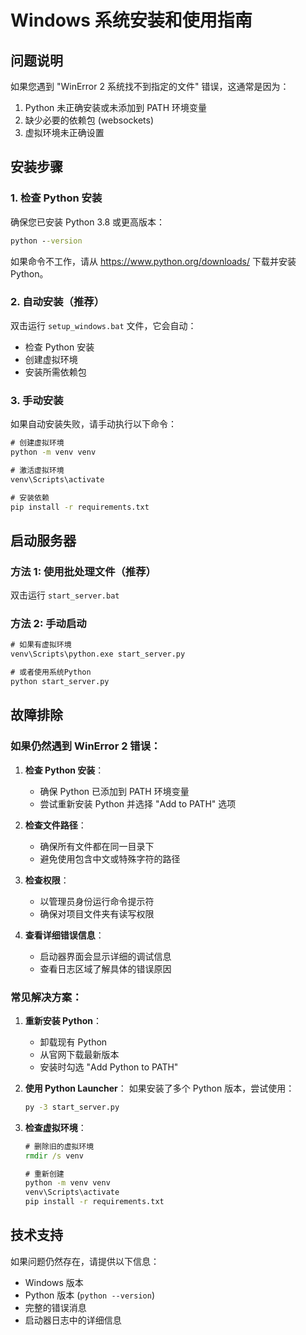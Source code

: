# Windows 系统安装和使用指南

## 问题说明
如果您遇到 "WinError 2 系统找不到指定的文件" 错误，这通常是因为：
1. Python 未正确安装或未添加到 PATH 环境变量
2. 缺少必要的依赖包 (websockets)
3. 虚拟环境未正确设置

## 安装步骤

### 1. 检查 Python 安装
确保您已安装 Python 3.8 或更高版本：
```cmd
python --version
```
如果命令不工作，请从 https://www.python.org/downloads/ 下载并安装 Python。

### 2. 自动安装（推荐）
双击运行 `setup_windows.bat` 文件，它会自动：
- 检查 Python 安装
- 创建虚拟环境
- 安装所需依赖包

### 3. 手动安装
如果自动安装失败，请手动执行以下命令：

```cmd
# 创建虚拟环境
python -m venv venv

# 激活虚拟环境
venv\Scripts\activate

# 安装依赖
pip install -r requirements.txt
```

## 启动服务器

### 方法 1: 使用批处理文件（推荐）
双击运行 `start_server.bat`

### 方法 2: 手动启动
```cmd
# 如果有虚拟环境
venv\Scripts\python.exe start_server.py

# 或者使用系统Python
python start_server.py
```

## 故障排除

### 如果仍然遇到 WinError 2 错误：

1. **检查 Python 安装**：
   - 确保 Python 已添加到 PATH 环境变量
   - 尝试重新安装 Python 并选择 "Add to PATH" 选项

2. **检查文件路径**：
   - 确保所有文件都在同一目录下
   - 避免使用包含中文或特殊字符的路径

3. **检查权限**：
   - 以管理员身份运行命令提示符
   - 确保对项目文件夹有读写权限

4. **查看详细错误信息**：
   - 启动器界面会显示详细的调试信息
   - 查看日志区域了解具体的错误原因

### 常见解决方案：

1. **重新安装 Python**：
   - 卸载现有 Python
   - 从官网下载最新版本
   - 安装时勾选 "Add Python to PATH"

2. **使用 Python Launcher**：
   如果安装了多个 Python 版本，尝试使用：
   ```cmd
   py -3 start_server.py
   ```

3. **检查虚拟环境**：
   ```cmd
   # 删除旧的虚拟环境
   rmdir /s venv
   
   # 重新创建
   python -m venv venv
   venv\Scripts\activate
   pip install -r requirements.txt
   ```

## 技术支持
如果问题仍然存在，请提供以下信息：
- Windows 版本
- Python 版本 (`python --version`)
- 完整的错误消息
- 启动器日志中的详细信息